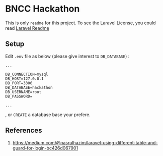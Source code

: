 # BNCC Hackathon

This is only `readme` for this project. To see the Laravel License, you could read [Laravel Readme](./README.example.md)

## Setup

Edit `.env` file as below (please give interest to `DB_DATABASE`) :
```
...

DB_CONNECTION=mysql
DB_HOST=127.0.0.1
DB_PORT=3306
DB_DATABASE=hackathon
DB_USERNAME=root
DB_PASSWORD=

...
```

, or `CREATE` a database base your prefere.

## References

1. https://medium.com/@nasrulhazim/laravel-using-different-table-and-guard-for-login-bc426d067901
